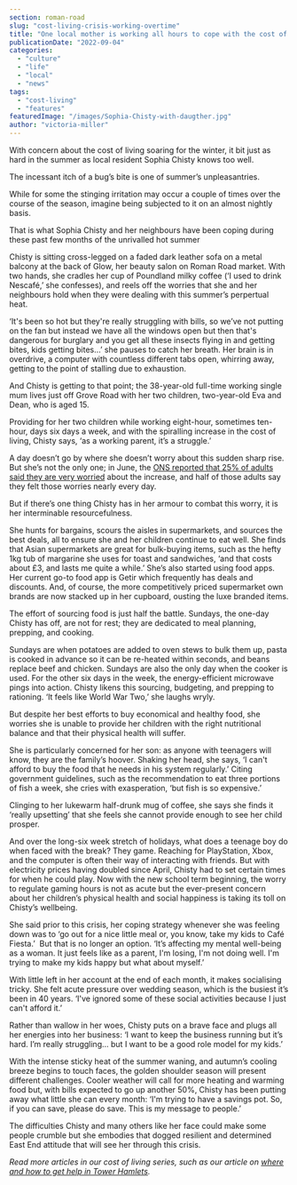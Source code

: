 ```yaml
---
section: roman-road
slug: "cost-living-crisis-working-overtime"
title: "One local mother is working all hours to cope with the cost of living"
publicationDate: "2022-09-04"
categories: 
  - "culture"
  - "life"
  - "local"
  - "news"
tags: 
  - "cost-living"
  - "features"
featuredImage: "/images/Sophia-Chisty-with-daugther.jpg"
author: "victoria-miller"
---
```


With concern about the cost of living soaring for the winter, it bit just as hard in the summer as local resident Sophia Chisty knows too well.

The incessant itch of a bug’s bite is one of summer’s unpleasantries.

While for some the stinging irritation may occur a couple of times over the course of the season, imagine being subjected to it on an almost nightly basis.

That is what Sophia Chisty and her neighbours have been coping during these past few months of the unrivalled hot summer

Chisty is sitting cross-legged on a faded dark leather sofa on a metal balcony at the back of Glow, her beauty salon on Roman Road market. With two hands, she cradles her cup of Poundland milky coffee (‘I used to drink Nescafé,’ she confesses), and reels off the worries that she and her neighbours hold when they were dealing with this summer’s perpertual heat.

‘It's been so hot but they're really struggling with bills, so we’ve not putting on the fan but instead we have all the windows open but then that's dangerous for burglary and you get all these insects flying in and getting bites, kids getting bites…’ she pauses to catch her breath. Her brain is in overdrive, a computer with countless different tabs open, whirring away, getting to the point of stalling due to exhaustion.

And Chisty is getting to that point; the 38-year-old full-time working single mum lives just off Grove Road with her two children, two-year-old Eva and Dean, who is aged 15.

Providing for her two children while working eight-hour, sometimes ten-hour, days six days a week, and with the spiralling increase in the cost of living, Chisty says, ‘as a working parent, it’s a struggle.’

A day doesn’t go by where she doesn’t worry about this sudden sharp rise. But she’s not the only one; in June, the [ONS reported that 25% of adults said they are very worried](https://www.ons.gov.uk/peoplepopulationandcommunity/wellbeing/articles/worriesabouttherisingcostsoflivinggreatbritain/apriltomay2022) about the increase, and half of those adults say they felt those worries nearly every day.

But if there’s one thing Chisty has in her armour to combat this worry, it is her interminable resourcefulness.

She hunts for bargains, scours the aisles in supermarkets, and sources the best deals, all to ensure she and her children continue to eat well. She finds that Asian supermarkets are great for bulk-buying items, such as the hefty 1kg tub of margarine she uses for toast and sandwiches, ‘and that costs about £3, and lasts me quite a while.’ She’s also started using food apps. Her current go-to food app is Getir which frequently has deals and discounts. And, of course, the more competitively priced supermarket own brands are now stacked up in her cupboard, ousting the luxe branded items.

The effort of sourcing food is just half the battle. Sundays, the one-day Chisty has off, are not for rest; they are dedicated to meal planning, prepping, and cooking.

Sundays are when potatoes are added to oven stews to bulk them up, pasta is cooked in advance so it can be re-heated within seconds, and beans replace beef and chicken. Sundays are also the only day when the cooker is used. For the other six days in the week, the energy-efficient microwave pings into action. Chisty likens this sourcing, budgeting, and prepping to rationing. ‘It feels like World War Two,’ she laughs wryly.

But despite her best efforts to buy economical and healthy food, she worries she is unable to provide her children with the right nutritional balance and that their physical health will suffer.

She is particularly concerned for her son: as anyone with teenagers will know, they are the family’s hoover. Shaking her head, she says, ‘I can't afford to buy the food that he needs in his system regularly.’ Citing government guidelines, such as the recommendation to eat three portions of fish a week, she cries with exasperation, ‘but fish is so expensive.’

Clinging to her lukewarm half-drunk mug of coffee, she says she finds it ‘really upsetting’ that she feels she cannot provide enough to see her child prosper.

And over the long-six week stretch of holidays, what does a teenage boy do when faced with the break? They game. Reaching for PlayStation, Xbox, and the computer is often their way of interacting with friends. But with electricity prices having doubled since April, Chisty had to set certain times for when he could play. Now with the new school term beginning, the worry to regulate gaming hours is not as acute but the ever-present concern about her children’s physical health and social happiness is taking its toll on Chisty’s wellbeing.

She said prior to this crisis, her coping strategy whenever she was feeling down was to ‘go out for a nice little meal or, you know, take my kids to Café Fiesta.’  But that is no longer an option. ‘It’s affecting my mental well-being as a woman. It just feels like as a parent, I'm losing, I'm not doing well. I'm trying to make my kids happy but what about myself.’

With little left in her account at the end of each month, it makes socialising tricky. She felt acute pressure over wedding season, which is the busiest it’s been in 40 years. ‘I've ignored some of these social activities because I just can't afford it.’

Rather than wallow in her woes, Chisty puts on a brave face and plugs all her energies into her business: ‘I want to keep the business running but it’s hard. I’m really struggling… but I want to be a good role model for my kids.’

With the intense sticky heat of the summer waning, and autumn’s cooling breeze begins to touch faces, the golden shoulder season will present different challenges. Cooler weather will call for more heating and warming food but, with bills expected to go up another 50%, Chisty has been putting away what little she can every month: ‘I'm trying to have a savings pot. So, if you can save, please do save. This is my message to people.’

The difficulties Chisty and many others like her face could make some people crumble but she embodies that dogged resilient and determined East End attitude that will see her through this crisis.

_Read more articles in our cost of living series, such as our article on [where and how to get help in Tower Hamlets](https://romanroadlondon.com/wp-admin/post.php?post=34937&action=edit)._


